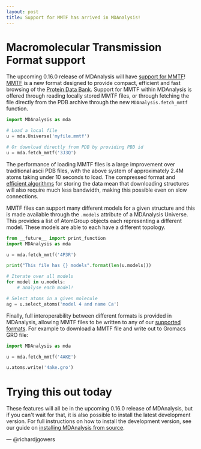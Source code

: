 ```yaml
---
layout: post
title: Support for MMTF has arrived in MDAnalysis!
---
```


# Macromolecular Transmission Format support

The upcoming 0.16.0 release of MDAnalysis will have
[support for MMTF](https://twitter.com/mmtf_spec/status/799704395046760448)!
[MMTF](http://mmtf.rcsb.org/) is a new format designed to provide compact, efficient and fast browsing of the [Protein
Data Bank](www.rcsb.org/).
Support for MMTF within MDAnalysis is offered through reading locally stored MMTF files,
or through fetching the file directly from the PDB archive through the new
`MDAnalysis.fetch_mmtf` function.

```python
import MDAnalysis as mda

# Load a local file
u = mda.Universe('myfile.mmtf')

# Or download directly from PDB by providing PBD id
u = mda.fetch_mmtf('3J3Q')

```

The performance of loading MMTF files is a large improvement over traditional ascii PDB files,
with the above system of approximately 2.4M atoms taking under 10 seconds to load.
The compressed format and [efficient algorithms](https://github.com/rcsb/mmtf/blob/v1.0/spec.md)
for storing the data mean that downloading structures will also require much less bandwidth,
making this possible even on slow connections.

MMTF files can support many different models for a given structure and this is made available
through the `.models` attribute of a MDAnalysis Universe.  This provides a list of AtomGroup
objects each representing a different model.  These models are able to each have a
different topology.

```python
from __future__ import print_function
import MDAnalysis as mda

u = mda.fetch_mmtf('4P3R')

print("This file has {} models".format(len(u.models)))

# Iterate over all models
for model in u.models:
    # analyse each model!

# Select atoms in a given molecule
ag = u.select_atoms('model 4 and name Ca')
```

Finally, full interoperability between different formats is provided in MDAnalysis, allowing
MMTF files to be written to any of our
[supported formats](http://docs.mdanalysis.org/documentation_pages/coordinates/init.html#id1).
For example to download a MMTF file and write out to Gromacs GRO file:

```python
import MDAnalysis as mda

u = mda.fetch_mmtf('4AKE')

u.atoms.write('4ake.gro')

```

# Trying this out today

These features will all be in the upcoming 0.16.0 release of MDAnalysis, but if you can't wait for that,
it is also possible to install the latest development version.
For full instructions on how to install the development version, see our guide on
[installing MDAnalysis from source](https://github.com/MDAnalysis/mdanalysis/wiki/Setup-Development-Environment).

— @richardjgowers
